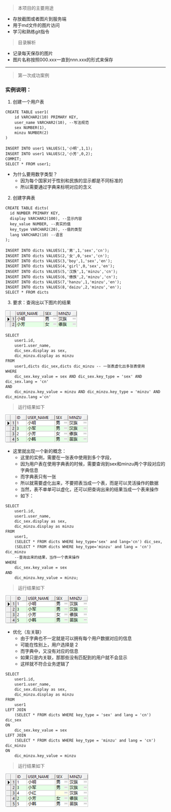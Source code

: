 > 本项目的主要用途
- 存放截图或者图片到服务端
- 用于md文件的图片访问
- 学习和熟练git指令

> 目录解析
- 记录每天保存的图片
- 图片名称按照000.xxx一直到nnn.xxx的形式来保存

---
> 第一次成功案例
### 实例说明：

1. 创建一个用户表

```
CREATE TABLE user1(
    id VARCHAR2(10) PRIMARY KEY,
    user_name VARCHAR2(10), --写法规范
    sex NUMBER(1),
    minzu NUMBER(2)
)

INSERT INTO user1 VALUES(1,'小明',1,1);
INSERT INTO user1 VALUES(2,'小芳',0,2);
COMMIT;
SELECT * FROM user1;
```

- 为什么要用数字类型？
    - 因为每个国家对于性别和民族的显示都是不同标准的
    - 所以需要通过字典来标明对应的含义

2. 创建字典表

```
CREATE TABLE dicts(
  id NUMBER PRIMARY KEY,
  display VARCHAR2(100), --显示内容
  key_value NUMBER, --真实的值
  key_type VARCHAR2(20), --值的类型
  lang VARCHAR2(10) --语言
);

INSERT INTO dicts VALUES(1,'男',1,'sex','cn');
INSERT INTO dicts VALUES(2,'女',0,'sex','cn');
INSERT INTO dicts VALUES(3,'boy',1,'sex','en');
INSERT INTO dicts VALUES(4,'girl',0,'sex','en');
INSERT INTO dicts VALUES(5,'汉族',1,'minzu','cn');
INSERT INTO dicts VALUES(6,'傣族',2,'minzu','cn');
INSERT INTO dicts VALUES(7,'hanzu',1,'minzu','en');
INSERT INTO dicts VALUES(8,'daizu',2,'minzu','en');
SELECT * FROM dicts
```

3. 要求：查询出以下图片的结果

![image](https://github.com/xiaozengc/Images/raw/master/2018.3.13/000.png)

```
SELECT
    user1.id,
    user1.user_name,
    dic_sex.display as sex,
    dic_minzu.display as minzu
FROM 
    user1,dicts dic_sex,dicts dic_minzu -- 一张表虚化出多张表使用
WHERE
    dic_sex.key_value = sex AND dic_sex.key_type = 'sex' AND dic_sex.lang = 'cn'
AND
    dic_minzu.key_value = minzu AND dic_minzu.key_type = 'minzu' AND dic_minzu.lang ='cn'
```

> 运行结果如下

![image](https://github.com/xiaozengc/Images/raw/master/2018.3.13/001.png)

- 这里就出现一个新的概念：
    - 这里的实例，需要在一张表中使用到多个字段，
    - 因为用户表在使用字典表的时候，需要查询到sex和minzu两个字段对应的字典信息
    - 而字典表只有一张
    - 所以就需要虚化出来，不要把表当成一个表，而是可以灵活操作的数据
    - 当然，表不单单可以虚化，还可以把查询出来的结果当成一个表来操作
    - 如下：

```
SELECT
    user1.id,
    user1.user_name,
    dic_sex.display as sex,
    dic_minzu.display as minzu
FROM 
    user1,
    (SELECT * FROM dicts WHERE key_type='sex' and lang='cn') dic_sex,
    (SELECT * FROM dicts WHERE key_type='minzu' and lang = 'cn') dic_minzu
    --查询出来的结果，当作一个表来操作
WHERE
    dic_sex.key_value = sex
AND
    dic_minzu.key_value = minzu;
```

> 运行结果如下

![image](https://github.com/xiaozengc/Images/raw/master/2018.3.13/002.png)

- 优化（左关联）
    - 由于字典也不一定就是可以拥有每个用户数据对应的信息
    - 可能在性别上，用户选择是 2
    - 而字典中，又没有对应的信息
    - 如果只是内关联，那那些没有匹配到的用户就不会显示
    - 这样就不符合业务逻辑了

```
SELECT
    user1.id,
    user1.user_name,
    dic_sex.display as sex,
    dic_minzu.display as minzu
FROM
    user1
LEFT JOIN
    (SELECT * FROM dicts WHERE key_type = 'sex' and lang = 'cn') dic_sex
ON
    dic_sex.key_value = sex
LEFT JOIN
    (SELECT * FROM dicts WHERE key_type = 'minzu' and lang = 'cn') dic_minzu
ON
    dic_minzu.key_value = minzu
```

> 运行结果如下

![image](https://github.com/xiaozengc/Images/raw/master/2018.3.13/003.png)
